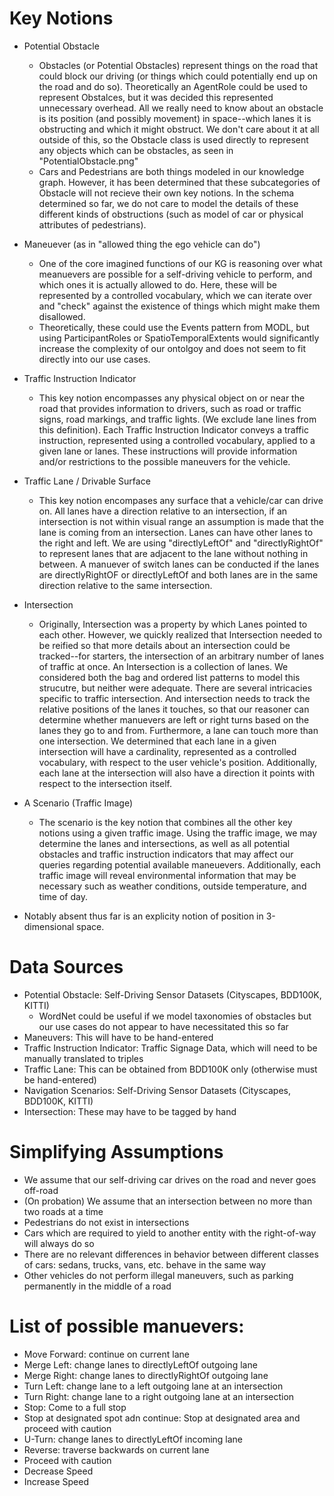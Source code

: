 # Key Notions
* Potential Obstacle
  * Obstacles (or Potential Obstacles) represent things on the road that could block our driving (or things which could potentially end up on the road and do so). Theoretically an AgentRole could be used to represent Obstalces, but it was decided this represented unnecessary overhead. All we really need to know about an obstacle is its position (and possibly movement) in space--which lanes it is obstructing and which it might obstruct. We don't care about it at all outside of this, so the Obstacle class is used directly to represent any objects which can be obstacles, as seen in "PotentialObstacle.png"
  * Cars and Pedestrians are both things modeled in our knowledge graph. However, it has been determined that these subcategories of Obstacle will not recieve their own key notions. In the schema determined so far, we do not care to model the details of these different kinds of obstructions (such as model of car or physical attributes of pedestrians).
* Maneuever (as in "allowed thing the ego vehicle can do")
  * One of the core imagined functions of our KG is reasoning over what meanuevers are possible for a self-driving vehicle to perform, and which ones it is actually allowed to do. Here, these will be represented by a controlled vocabulary, which we can iterate over and "check" against the existence of things which might make them disallowed. 
  * Theoretically, these could use the Events pattern from MODL, but using ParticipantRoles or SpatioTemporalExtents would significantly increase the complexity of our ontolgoy and does not seem to fit directly into our use cases.
* Traffic Instruction Indicator
  * This key notion encompasses any physical object on or near the road that provides information to drivers, such as road or traffic signs, road markings, and traffic lights. (We exclude lane lines from this definition). Each Traffic Instruction Indicator conveys a traffic instruction, represented using a controlled vocabulary, applied to a given lane or lanes. These instructions will provide information and/or restrictions to the possible maneuvers for the vehicle. 
* Traffic Lane / Drivable Surface
   * This key notion encompases any surface that a vehicle/car can drive on. All lanes have a direction relative to an intersection, if an intersection is not within visual range an assumption is made that the lane is coming from an intersection. Lanes can have other lanes to the right and left. We are using "directlyLeftOf" and "directlyRightOf" to represent lanes that are adjacent to the lane without nothing in between. A manuever of switch lanes can be conducted if the lanes are directlyRightOF or directlyLeftOf and both lanes are in the same direction relative to the same intersection.
* Intersection
  * Originally, Intersection was a property by which Lanes pointed to each other. However, we quickly realized that Intersection needed to be reified so that more details about an intersection could be tracked--for starters, the intersection of an arbitrary number of lanes of traffic at once. An Intersection is a collection of lanes. We considered both the bag and ordered list patterns to model this strucutre, but neither were adequate. There are several intricacies specific to traffic intersection. And intersection needs to track the relative positions of the lanes it touches, so that our reasoner can determine whether manuevers are left or right turns based on the lanes they go to and from. Furthermore, a lane can touch more than one intersection. We determined that each lane in a given intersection will have a cardinality, represented as a controlled vocabulary, with respect to the user vehicle's position. Additionally, each lane at the intersection will also have a direction it points with respect to the intersection itself.
* A Scenario (Traffic Image)
  * The scenario is the key notion that combines all the other key notions using a given traffic image. Using the traffic image, we may determine the lanes and intersections, as well as all potential obstacles and traffic instruction indicators that may affect our queries regarding potential available maneuevers. Additionally, each traffic image will reveal environmental information that may be necessary such as weather conditions, outside temperature, and time of day.


* Notably absent thus far is an explicity notion of position in 3-dimensional space.

# Data Sources
* Potential Obstacle: Self-Driving Sensor Datasets (Cityscapes, BDD100K, KITTI)
  * WordNet could be useful if we model taxonomies of obstacles but our use cases do not appear to have necessitated this so far
* Maneuvers: This will have to be hand-entered
* Traffic Instruction Indicator: Traffic Signage Data, which will need to be manually translated to triples
* Traffic Lane: This can be obtained from BDD100K only (otherwise must be hand-entered)
* Navigation Scenarios: Self-Driving Sensor Datasets (Cityscapes, BDD100K, KITTI)
* Intersection: These may have to be tagged by hand

# Simplifying Assumptions
* We assume that our self-driving car drives on the road and never goes off-road
* (On probation) We assume that an intersection between no more than two roads at a time
* Pedestrians do not exist in intersections
* Cars which are required to yield to another entity with the right-of-way will always do so
* There are no relevant differences in behavior between different classes of cars: sedans, trucks, vans, etc. behave in the same way
* Other vehicles do not perform illegal maneuvers, such as parking permanently in the middle of a road

# List of possible manuevers:
* Move Forward: continue on current lane
* Merge Left: change lanes to directlyLeftOf outgoing lane
* Merge Right: change lanes to directlyRightOf outgoing lane
* Turn Left: change lane to a left outgoing lane at an intersection
* Turn Right: change lane to a right outgoing lane at an intersection
* Stop: Come to a full stop
* Stop at designated spot adn continue: Stop at designated area and proceed with caution
* U-Turn: change lanes to directlyLeftOf incoming lane
* Reverse: traverse backwards on current lane
* Proceed with caution
* Decrease Speed
* Increase Speed

